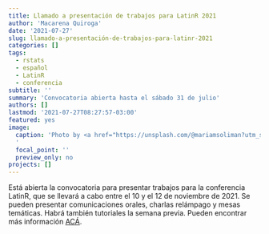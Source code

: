 ```yaml
---
title: Llamado a presentación de trabajos para LatinR 2021
author: 'Macarena Quiroga'
date: '2021-07-27'
slug: llamado-a-presentación-de-trabajos-para-latinr-2021
categories: []
tags: 
  - rstats
  - español
  - LatinR
  - conferencia
subtitle: ''
summary: 'Convocatoria abierta hasta el sábado 31 de julio'
authors: []
lastmod: '2021-07-27T08:27:57-03:00'
featured: yes
image:
  caption: 'Photo by <a href="https://unsplash.com/@mariamsoliman?utm_source=unsplash&utm_medium=referral&utm_content=creditCopyText">Mariam Soliman</a> on <a href="https://unsplash.com/s/photos/pink?utm_source=unsplash&utm_medium=referral&utm_content=creditCopyText">Unsplash</a>
  '
  focal_point: ''
  preview_only: no
projects: []
---
```

Está abierta la convocatoria para presentar trabajos para la conferencia LatinR, que se llevará a cabo entre el 10 y el 12 de noviembre de 2021. Se pueden presentar comunicaciones orales, charlas relámpago y mesas temáticas. Habrá también tutoriales la semana previa.
Pueden encontrar más información [ACÁ](https://easychair.org/cfp/latinr2021).
